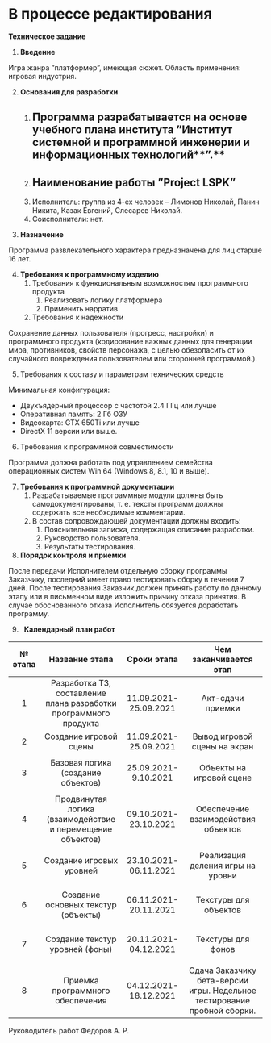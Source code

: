 # В процессе редактирования

**Техническое задание**

1. **Введение**

Игра жанра ”платформер”, имеющая сюжет.  Область применения: игровая индустрия.

2. **Основания для разработки**
   1. ## Программа разрабатывается  на основе учебного плана института  ”Институт системной и программной инженерии и информационных технологий**”.**
   1. ## Наименование работы ”Project LSPK”
   1. Исполнитель: группа из 4-ех человек – Лимонов Николай, Панин Никита, Казак Евгений, Слесарев Николай.
   1. Соисполнители: нет.

3. **Назначение**

Программа развлекательного характера предназначена для лиц старше 16 лет. 

4. **Требования к программному изделию**
   1. Требования к функциональным возможностям программного продукта
      1. Реализовать логику платформера
      1. Применить нарратив
   1. Требования к надежности

Сохранение данных пользователя (прогресс, настройки) и программного продукта (кодирование важных данных для генерации мира, противников, свойств персонажа, с целью обезопасить от их случайного повреждения пользователем или сторонней программой.).   

5. Требования к составу и параметрам технических  средств

Минимальная конфигурация:

- Двухъядерный процессор с частотой 2.4 ГГц или лучше
- Оперативная память: 2 Гб ОЗУ
- Видеокарта: GTX 650Ti или лучше
- DirectX 11 версии или выше.

6. Требования к программной совместимости

Программа должна работать под управлением семейства операционных систем Win 64 (Windows 8, 8.1, 10 и выше).

7. **Требования к программной документации**
   1. Разрабатываемые программные модули должны быть самодокументированы, т. е. тексты программ должны содержать все необходимые комментарии.
   1. В состав сопровождающей документации должны входить:
      1. Пояснительная записка, содержащая описание разработки.
      1. Руководство пользователя.
      1. Результаты тестирования.
8. **Порядок контроля и приемки**

После передачи Исполнителем отдельную сборку программы Заказчику, последний имеет право тестировать сборку в течении 7 дней. После тестирования Заказчик должен принять работу по данному этапу или в письменном виде изложить причину отказа принятия. В случае обоснованного отказа Исполнитель обязуется доработать программу.

9. ` `**Календарный план работ**


|№ этапа|Название этапа|Сроки этапа|Чем заканчивается этап|
| :-: | :-: | :-: | :-: |
|1|Разработка ТЗ, составление плана разработки программного  продукта|11.09.2021-25.09.2021|Акт-сдачи приемки|
|2|Создание игровой сцены|11.09.2021-25.09.2021|Вывод игровой сцены на экран|
|3|Базовая логика (создание объектов)|<p>25.09.2021-9.10.2021</p><p></p>|Объекты на игровой сцене|
|4|Продвинутая логика (взаимодействие и перемещение объектов)|<p>09.10.2021-23.10.2021</p><p></p>|Обеспечение взаимодействия объектов|
|5|Создание игровых уровней|<p>23.10.2021-06.11.2021</p><p></p>|Реализация деления игры на уровни|
|6|Создание основных текстур (объекты)|<p>06.11.2021-20.11.2021</p><p></p>|Текстуры для объектов|
|7|Создание текстур уровней (фоны)|<p>20.11.2021-04.12.2021</p><p></p>|Текстуры для фонов|
|8|Приемка программного обеспечения|04.12.2021-18.12.2021|Сдача Заказчику бета-версии игры. Недельное тестирование пробной сборки.|
Руководитель  работ		Федоров А. Р.
